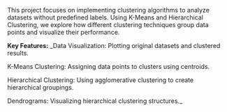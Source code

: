 This project focuses on implementing clustering algorithms to analyze datasets without predefined labels. Using K-Means and Hierarchical Clustering, we explore how different clustering techniques group data points and visualize their performance.

**Key Features:**
_Data Visualization: Plotting original datasets and clustered results.

K-Means Clustering: Assigning data points to clusters using centroids.

Hierarchical Clustering: Using agglomerative clustering to create hierarchical groupings.

Dendrograms: Visualizing hierarchical clustering structures._
